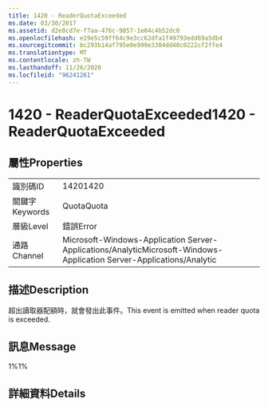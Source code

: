 ```yaml
---
title: 1420 - ReaderQuotaExceeded
ms.date: 03/30/2017
ms.assetid: d2e8cd7e-f7aa-476c-9857-1e04c4b52dc0
ms.openlocfilehash: e19e5c59ff64c9e3cc62dfa1f49793edd69a5db4
ms.sourcegitcommit: bc293b14af795e0e999e3304dd40c0222cf2ffe4
ms.translationtype: MT
ms.contentlocale: zh-TW
ms.lasthandoff: 11/26/2020
ms.locfileid: "96241261"
---
```

# <a name="1420---readerquotaexceeded"></a><span data-ttu-id="f274f-102">1420 - ReaderQuotaExceeded</span><span class="sxs-lookup"><span data-stu-id="f274f-102">1420 - ReaderQuotaExceeded</span></span>

## <a name="properties"></a><span data-ttu-id="f274f-103">屬性</span><span class="sxs-lookup"><span data-stu-id="f274f-103">Properties</span></span>  
  
|||  
|-|-|  
|<span data-ttu-id="f274f-104">識別碼</span><span class="sxs-lookup"><span data-stu-id="f274f-104">ID</span></span>|<span data-ttu-id="f274f-105">1420</span><span class="sxs-lookup"><span data-stu-id="f274f-105">1420</span></span>|  
|<span data-ttu-id="f274f-106">關鍵字</span><span class="sxs-lookup"><span data-stu-id="f274f-106">Keywords</span></span>|<span data-ttu-id="f274f-107">Quota</span><span class="sxs-lookup"><span data-stu-id="f274f-107">Quota</span></span>|  
|<span data-ttu-id="f274f-108">層級</span><span class="sxs-lookup"><span data-stu-id="f274f-108">Level</span></span>|<span data-ttu-id="f274f-109">錯誤</span><span class="sxs-lookup"><span data-stu-id="f274f-109">Error</span></span>|  
|<span data-ttu-id="f274f-110">通路</span><span class="sxs-lookup"><span data-stu-id="f274f-110">Channel</span></span>|<span data-ttu-id="f274f-111">Microsoft-Windows-Application Server-Applications/Analytic</span><span class="sxs-lookup"><span data-stu-id="f274f-111">Microsoft-Windows-Application Server-Applications/Analytic</span></span>|  
  
## <a name="description"></a><span data-ttu-id="f274f-112">描述</span><span class="sxs-lookup"><span data-stu-id="f274f-112">Description</span></span>  

 <span data-ttu-id="f274f-113">超出讀取器配額時，就會發出此事件。</span><span class="sxs-lookup"><span data-stu-id="f274f-113">This event is emitted when reader quota is exceeded.</span></span>  
  
## <a name="message"></a><span data-ttu-id="f274f-114">訊息</span><span class="sxs-lookup"><span data-stu-id="f274f-114">Message</span></span>  

 <span data-ttu-id="f274f-115">1%</span><span class="sxs-lookup"><span data-stu-id="f274f-115">1%</span></span>  
  
## <a name="details"></a><span data-ttu-id="f274f-116">詳細資料</span><span class="sxs-lookup"><span data-stu-id="f274f-116">Details</span></span>
